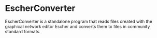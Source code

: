 # EscherConverter
EscherConverter is a standalone program that reads files created with the graphical network editor Escher and converts them to files in community standard formats.
